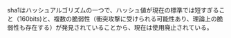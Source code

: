 sha1はハッシュアルゴリズムの一つで、ハッシュ値が現在の標準では短すぎること（160bits)と、複数の脆弱性（衝突攻撃に受けられる可能性あり、理論上の脆弱性も存在する）が発見されていることから、現在は使用廃止されている。